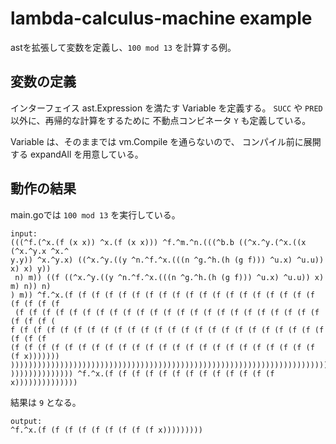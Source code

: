 # lambda-calculus-machine example

astを拡張して変数を定義し、`100 mod 13` を計算する例。

## 変数の定義

インターフェイス ast.Expression を満たす Variable を定義する。
`SUCC` や `PRED` 以外に、再帰的な計算をするために
不動点コンビネータ `Y` も定義している。

Variable は、そのままでは vm.Compile を通らないので、
コンパイル前に展開する expandAll を用意している。

## 動作の結果

main.goでは `100 mod 13` を実行している。

```
input:
(((^f.(^x.(f (x x)) ^x.(f (x x))) ^f.^m.^n.(((^b.b ((^x.^y.(^x.((x (^x.^y.x ^x.^
y.y)) ^x.^y.x) ((^x.^y.((y ^n.^f.^x.(((n ^g.^h.(h (g f))) ^u.x) ^u.u)) x) x) y))
 n) m)) ((f ((^x.^y.((y ^n.^f.^x.(((n ^g.^h.(h (g f))) ^u.x) ^u.u)) x) m) n)) n)
) m)) ^f.^x.(f (f (f (f (f (f (f (f (f (f (f (f (f (f (f (f (f (f (f (f (f (f (f
 (f (f (f (f (f (f (f (f (f (f (f (f (f (f (f (f (f (f (f (f (f (f (f (f (f (f (
f (f (f (f (f (f (f (f (f (f (f (f (f (f (f (f (f (f (f (f (f (f (f (f (f (f (f 
(f (f (f (f (f (f (f (f (f (f (f (f (f (f (f (f (f (f (f (f (f (f (f (f x)))))))
))))))))))))))))))))))))))))))))))))))))))))))))))))))))))))))))))))))))))))))))
)))))))))))))) ^f.^x.(f (f (f (f (f (f (f (f (f (f (f (f (f x))))))))))))))
```

結果は `9` となる。

```
output:
^f.^x.(f (f (f (f (f (f (f (f (f x)))))))))
```

